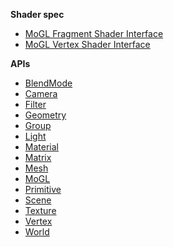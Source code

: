 **Shader spec**

* [MoGL Fragment Shader Interface](Interface_MoGLFragmentShader.md)
* [MoGL Vertex Shader Interface](Interface_MoGLVertexShader.md)

**APIs**

* [BlendMode](BlendMode.md)
* [Camera](Camera.md)
* [Filter](Filter.md)
* [Geometry](Geometry.md)
* [Group](Group.md)
* [Light](Light.md)
* [Material](Material.md)
* [Matrix](Matrix.md)
* [Mesh](Mesh.md)
* [MoGL](MoGL.md)
* [Primitive](Primitive.md)
* [Scene](Scene.md)
* [Texture](Texture.md)
* [Vertex](Vertex.md)
* [World](World.md)
